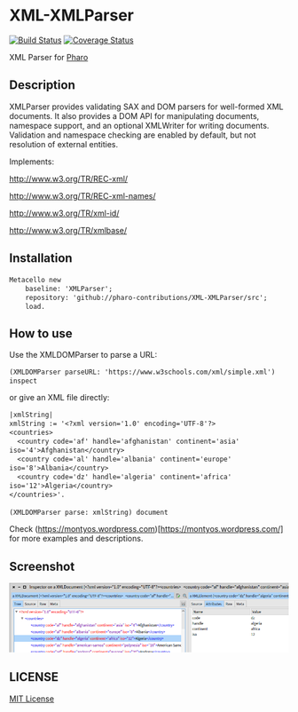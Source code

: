 # XML-XMLParser

[![Build Status](https://travis-ci.org/pharo-contributions/XML-XMLParser.svg?branch=master)](https://travis-ci.org/pharo-contributions/XML-XMLParser) [![Coverage Status](https://coveralls.io/repos/github/pharo-contributions/XML-XMLParser/badge.svg?branch=master)](https://coveralls.io/github/pharo-contributions/XML-XMLParser?branch=master)

XML Parser for [Pharo](http://www.pharo.org)

## Description

XMLParser provides validating SAX and DOM parsers for well-formed XML documents. It also provides a DOM API for manipulating documents, namespace support, and an optional XMLWriter for writing documents. Validation and namespace checking are enabled by default, but not resolution of external entities.

Implements:

http://www.w3.org/TR/REC-xml/

http://www.w3.org/TR/REC-xml-names/

http://www.w3.org/TR/xml-id/

http://www.w3.org/TR/xmlbase/

## Installation

```Smalltalk
Metacello new
	baseline: 'XMLParser';
	repository: 'github://pharo-contributions/XML-XMLParser/src';
	load.
```	

## How to use

Use the XMLDOMParser to parse a URL:
```Smalltalk
(XMLDOMParser parseURL: 'https://www.w3schools.com/xml/simple.xml') inspect
```

or give an XML file directly:
```Smalltalk
|xmlString|
xmlString := '<?xml version='1.0' encoding='UTF-8'?>
<countries>
  <country code='af' handle='afghanistan' continent='asia' iso='4'>Afghanistan</country>
  <country code='al' handle='albania' continent='europe' iso='8'>Albania</country>
  <country code='dz' handle='algeria' continent='africa' iso='12'>Algeria</country>
</countries>'.

(XMLDOMParser parse: xmlString) document  
```

Check (https://montyos.wordpress.com)[https://montyos.wordpress.com/] for more examples and descriptions.

## Screenshot

![alt text](doc/images/screen001.png "Screenshot")

## LICENSE
[MIT License](LICENSE)
